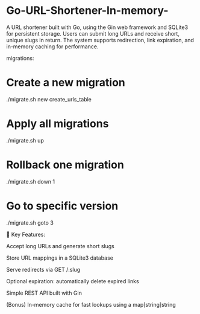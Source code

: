 # Go-URL-Shortener-In-memory-
A URL shortener built with Go, using the Gin web framework and SQLite3 for persistent storage. Users can submit long URLs and receive short, unique slugs in return. The system supports redirection, link expiration, and in-memory caching for performance.

migrations:
# Create a new migration
./migrate.sh new create_urls_table

# Apply all migrations
./migrate.sh up

# Rollback one migration
./migrate.sh down 1

# Go to specific version
./migrate.sh goto 3


🔧 Key Features:

Accept long URLs and generate short slugs

Store URL mappings in a SQLite3 database

Serve redirects via GET /:slug

Optional expiration: automatically delete expired links

Simple REST API built with Gin

(Bonus) In-memory cache for fast lookups using a map[string]string